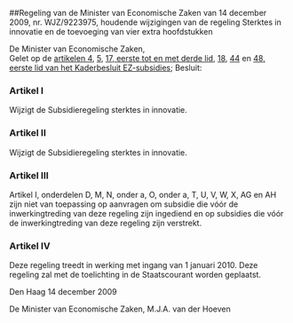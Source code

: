 <meta http-equiv='Content-Type' content='text/html; charset=utf-8' />

##Regeling van de Minister van Economische Zaken van 14 december 2009, nr. WJZ/9223975, houdende wijzigingen van de regeling Sterktes in innovatie en de toevoeging van vier extra hoofdstukken

De Minister van Economische Zaken,  
Gelet op de [artikelen 4](../../../../../../../AMvB/kaderbesluit/ez-subsidies/BWBR0024796/README.md), [5](../../../../../../../AMvB/kaderbesluit/ez-subsidies/BWBR0024796/README.md), [17, eerste tot en met derde lid](../../../../../../../AMvB/kaderbesluit/ez-subsidies/BWBR0024796/README.md), [18](../../../../../../../AMvB/kaderbesluit/ez-subsidies/BWBR0024796/README.md), [44](../../../../../../../AMvB/kaderbesluit/ez-subsidies/BWBR0024796/README.md) en [48, eerste lid van het Kaderbesluit EZ-subsidies](../../../../../../../AMvB/kaderbesluit/ez-subsidies/BWBR0024796/README.md);
Besluit:    

### Artikel  I  

Wijzigt de Subsidieregeling sterktes in innovatie. 

### Artikel  II  

Wijzigt de Subsidieregeling sterktes in innovatie. 

### Artikel  III  

Artikel I, onderdelen D, M, N, onder a, O, onder a, T, U, V, W, X, AG en AH zijn niet van toepassing op aanvragen om subsidie die vóór de inwerkingtreding van deze regeling zijn ingediend en op subsidies die vóór de inwerkingtreding van deze regeling zijn verstrekt. 

### Artikel  IV  

Deze regeling treedt in werking met ingang van 1 januari 2010. 
Deze regeling zal met de toelichting in de Staatscourant worden geplaatst.   

Den Haag 
14 december 2009   

De 
Minister van Economische Zaken, 
M.J.A. van der Hoeven     
